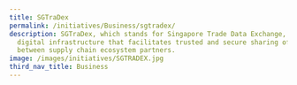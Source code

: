```yaml
---
title: SGTraDex
permalink: /initiatives/Business/sgtradex/
description: SGTraDex, which stands for Singapore Trade Data Exchange, is a
  digital infrastructure that facilitates trusted and secure sharing of data
  between supply chain ecosystem partners.
image: /images/initiatives/SGTRADEX.jpg
third_nav_title: Business
---
```

